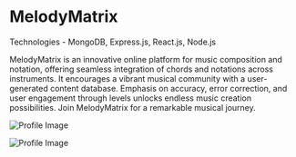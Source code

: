 # MelodyMatrix
Technologies - MongoDB, Express.js, React.js, Node.js

MelodyMatrix is an innovative online platform for music composition and notation, offering seamless integration of chords and notations across instruments. It encourages a vibrant musical community with a user-generated content database. Emphasis on accuracy, error correction, and user engagement through levels unlocks endless music creation possibilities. Join MelodyMatrix for a remarkable musical journey.


![Profile Image](https://res.cloudinary.com/dq8e751ni/image/upload/v1697316241/Screenshot_2023-10-15_at_02.07.06_gjofwz.jpg)

![Profile Image](https://res.cloudinary.com/dq8e751ni/image/upload/v1697316242/Screenshot_2023-10-15_at_02.07.18_so9n4r.jpg)
